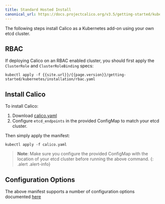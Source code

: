 ```yaml
---
title: Standard Hosted Install
canonical_url: https://docs.projectcalico.org/v3.5/getting-started/kubernetes/installation/
---
```


The following steps install Calico as a Kubernetes add-on using your own etcd cluster.

## RBAC

If deploying Calico on an RBAC enabled cluster, you should first apply the `ClusterRole` and `ClusterRoleBinding` specs:

```
kubectl apply -f {{site.url}}/{{page.version}}/getting-started/kubernetes/installation/rbac.yaml
```

## Install Calico

To install Calico:

1. Download [calico.yaml](calico.yaml)
2. Configure `etcd_endpoints` in the provided ConfigMap to match your etcd cluster.

Then simply apply the manifest:

```shell
kubectl apply -f calico.yaml
```

> **Note**: Make sure you configure the provided ConfigMap with the
> location of your etcd cluster before running the above command.
{: .alert .alert-info}


## Configuration Options

The above manifest supports a number of configuration options documented [here](index#configuration-options)
